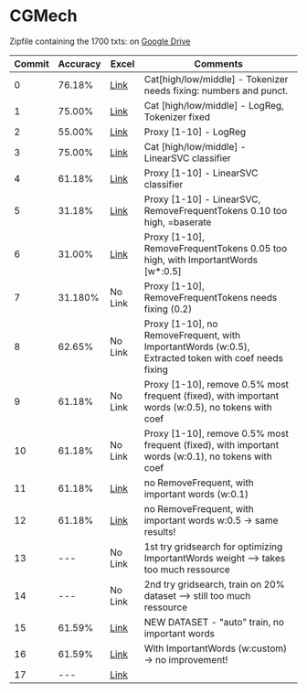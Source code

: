 # CGMech

Zipfile containing the 1700 txts: on [Google Drive](https://drive.google.com/file/d/1WUarJpC83vojDsEYpECCgjLxn6ubJYj6/view?usp=share_link)

| Commit | Accuracy | Excel | Comments |
| --- | --- | --- | --- |
| 0 | 76.18% | [Link](https://1drv.ms/x/s!AuVPkhSveTP3lDUfyg3LlImTEhXd?e=c2TJZj) | Cat[high/low/middle] - Tokenizer needs fixing: numbers and punct. |
| 1 | 75.00% | [Link](https://1drv.ms/x/s!AuVPkhSveTP3lDnJfBP-e2P7FCoF?e=pmr5uZ) | Cat [high/low/middle] - LogReg, Tokenizer fixed |
| 2 | 55.00% | [Link](https://1drv.ms/x/s!AuVPkhSveTP3lDuxE4w5Led5wV1o?e=ublfZC) | Proxy [1-10] - LogReg|
| 3 | 75.00% | [Link](https://1drv.ms/x/s!AuVPkhSveTP3lD_4DfAEYRd1QoIP?e=q0NrAA) | Cat [high/low/middle] - LinearSVC classifier|
| 4 | 61.18% | [Link](https://1drv.ms/x/s!AuVPkhSveTP3lD3vYhnTTCah6R2b?e=8UWcxU) | Proxy [1-10] - LinearSVC classifier|
| 5 | 31.18% | [Link](https://1drv.ms/x/s!AuVPkhSveTP3lEFWpl4-Aw-1sV2I?e=KwrnCA) | Proxy [1-10] - LinearSVC, RemoveFrequentTokens 0.10 too high, =baserate|
| 6 | 31.00% | [Link](https://1drv.ms/x/s!AuVPkhSveTP3lEOgbtfuNZuFSe6u?e=subzvx) | Proxy [1-10], RemoveFrequentTokens 0.05 too high, with ImportantWords [w*:0.5]
| 7 | 31.180% | No Link | Proxy [1-10], RemoveFrequentTokens needs fixing (0.2)
| 8 | 62.65% | No Link | Proxy [1-10], no RemoveFrequent, with ImportantWords (w:0.5), Extracted token with coef needs fixing
| 9 | 61.18% | No Link | Proxy [1-10], remove 0.5% most frequent (fixed), with important words (w:0.5), no tokens with coef
| 10 | 61.18% | No Link | Proxy [1-10], remove 0.5% most frequent (fixed), with important words (w:0.1), no tokens with coef
| 11 | 61.18% | [Link](https://1drv.ms/x/s!AuVPkhSveTP3lG2sM_05W7u2-mvg?e=x4WZl7) | no RemoveFrequent, with important words (w:0.1)
| 12 | 61.18% | [Link](https://1drv.ms/x/s!AuVPkhSveTP3lF0P9xDX5Ewje1xx?e=MhCnsm) | no RemoveFrequent, with important words w:0.5 -> same results!
| 13 | --- | No Link | 1st try gridsearch for optimizing ImportantWords weight --> takes too much ressource
| 14 | --- | No Link | 2nd try gridsearch, train on 20% dataset --> still too much ressource
| 15 | 61.59% | [Link](https://1drv.ms/x/s!AuVPkhSveTP3lgSfvGeFzapXRIV5?e=6HsOjQ) | NEW DATASET - "auto" train, no important words
| 16 | 61.59% | [Link](https://1drv.ms/x/s!AuVPkhSveTP3lgaTl7h_DEwoY2En?e=cSyghj) | With ImportantWords (w:custom) -> no improvement!
| 17 | --- | [Link](https://github.com/stephanevez/CGMech/blob/7fa7dd80b5cbd79ed0d2154d94a6e6a6bd0f2bf6/SpacyEntities.txt) | | Entity detection with spacy: failed





